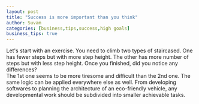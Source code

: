 ```yaml
---
layout: post
title: "Success is more important than you think"
author: Suvam
categories: [business,tips,success,high goals]
business_tips: true
---
```

Let's start with an exercise. You need to climb two types of staircased. One has fewer steps but with more step height. The other has more number of steps but with less step height. Once you finished, did you notice any differences?  
The 1st one seems to be more tiresome and difficult than the 2nd one. The same logic can be applied everywhere else as well. From developing softwares to planning the architecture of an eco-friendly  vehicle, any developmental work should be subdivided into smaller achievable tasks.
